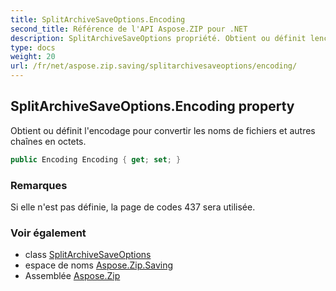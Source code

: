 ```yaml
---
title: SplitArchiveSaveOptions.Encoding
second_title: Référence de l'API Aspose.ZIP pour .NET
description: SplitArchiveSaveOptions propriété. Obtient ou définit lencodage pour convertir les noms de fichiers et autres chaînes en octets.
type: docs
weight: 20
url: /fr/net/aspose.zip.saving/splitarchivesaveoptions/encoding/
---
```

## SplitArchiveSaveOptions.Encoding property

Obtient ou définit l'encodage pour convertir les noms de fichiers et autres chaînes en octets.

```csharp
public Encoding Encoding { get; set; }
```

### Remarques

Si elle n'est pas définie, la page de codes 437 sera utilisée.

### Voir également

* class [SplitArchiveSaveOptions](../)
* espace de noms [Aspose.Zip.Saving](../../splitarchivesaveoptions/)
* Assemblée [Aspose.Zip](../../../)


